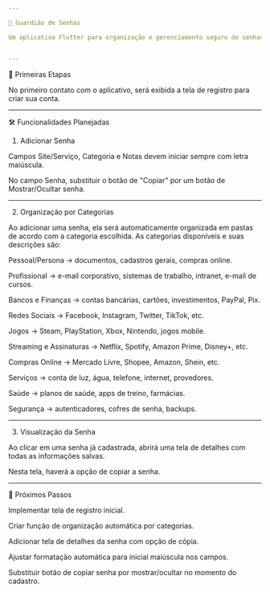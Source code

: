 ```yaml
---

📌 Guardião de Senhas

Um aplicativo Flutter para organização e gerenciamento seguro de senhas.


---
```


🚀 Primeiras Etapas

No primeiro contato com o aplicativo, será exibida a tela de registro para criar sua conta.



---

🛠 Funcionalidades Planejadas

1. Adicionar Senha

Campos Site/Serviço, Categoria e Notas devem iniciar sempre com letra maiúscula.

No campo Senha, substituir o botão de "Copiar" por um botão de Mostrar/Ocultar senha.



---

2. Organização por Categorias

Ao adicionar uma senha, ela será automaticamente organizada em pastas de acordo com a categoria escolhida.
As categorias disponíveis e suas descrições são:

Pessoal/Persona → documentos, cadastros gerais, compras online.

Profissional → e-mail corporativo, sistemas de trabalho, intranet, e-mail de cursos.

Bancos e Finanças → contas bancárias, cartões, investimentos, PayPal, Pix.

Redes Sociais → Facebook, Instagram, Twitter, TikTok, etc.

Jogos → Steam, PlayStation, Xbox, Nintendo, jogos mobile.

Streaming e Assinaturas → Netflix, Spotify, Amazon Prime, Disney+, etc.

Compras Online → Mercado Livre, Shopee, Amazon, Shein, etc.

Serviços → conta de luz, água, telefone, internet, provedores.

Saúde → planos de saúde, apps de treino, farmácias.

Segurança → autenticadores, cofres de senha, backups.



---

3. Visualização da Senha

Ao clicar em uma senha já cadastrada, abrirá uma tela de detalhes com todas as informações salvas.

Nesta tela, haverá a opção de copiar a senha.



---

📅 Próximos Passos

Implementar tela de registro inicial.

Criar função de organização automática por categorias.

Adicionar tela de detalhes da senha com opção de cópia.

Ajustar formatação automática para inicial maiúscula nos campos.

Substituir botão de copiar senha por mostrar/ocultar no momento do cadastro.

